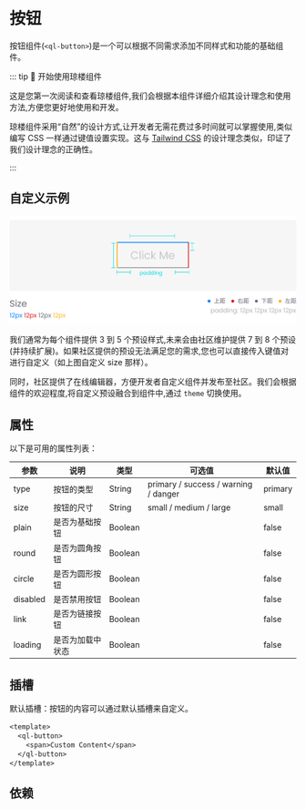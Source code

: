 # 按钮 <Badge type="in"></Badge>
按钮组件(`<ql-button>`)是一个可以根据不同需求添加不同样式和功能的基础组件。

::: tip 👏 开始使用琼楼组件

这是您第一次阅读和查看琼楼组件,我们会根据本组件详细介绍其设计理念和使用方法,方便您更好地使用和开发。

琼楼组件采用“自然”的设计方式,让开发者无需花费过多时间就可以掌握使用,类似编写 CSS 一样通过键值设置实现。这与 [Tailwind CSS](https://tailwindcss.com/) 的设计理念类似，印证了我们设计理念的正确性。

:::

<demo src="./button.vue" desc="使用 `ql-button` 标签来创建一个按钮。你可以通过不同的属性来定制按钮的外观和行为。"></demo>


## 自定义示例
<img src="../../../public/docs/zh-cn/button-padding.svg">

我们通常为每个组件提供 3 到 5 个预设样式,未来会由社区维护提供 7 到 8 个预设(并持续扩展)。如果社区提供的预设无法满足您的需求,您也可以直接传入键值对进行自定义（如上图自定义 size 那样）。

同时，社区提供了在线编辑器，方便开发者自定义组件并发布至社区。我们会根据组件的欢迎程度,将自定义预设融合到组件中,通过 `theme` 切换使用。


## 属性

以下是可用的属性列表：

| 参数     | 说明             | 类型    | 可选值                               | 默认值  |
| -------- | ---------------- | ------- | ------------------------------------ | ------- |
| type     | 按钮的类型       | String  | primary / success / warning / danger | primary |
| size     | 按钮的尺寸       | String  | small / medium / large               | small   |
| plain    | 是否为基础按钮   | Boolean |                                      | false   |
| round    | 是否为圆角按钮   | Boolean |                                      | false   |
| circle   | 是否为圆形按钮   | Boolean |                                      | false   |
| disabled | 是否禁用按钮     | Boolean |                                      | false   |
| link     | 是否为链接按钮   | Boolean |                                      | false   |
| loading  | 是否为加载中状态 | Boolean |                                      | false   |

## 插槽

默认插槽：按钮的内容可以通过默认插槽来自定义。

```vue
<template>
  <ql-button>
    <span>Custom Content</span>
  </ql-button>
</template>
```

## 依赖